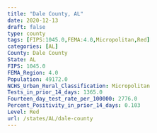 ```yaml
---
title: "Dale County, AL"
date: 2020-12-13
draft: false
type: county
tags: [FIPS:1045.0,FEMA:4.0,Micropolitan,Red]
categories: [AL]
County: Dale County
State: AL
FIPS: 1045.0
FEMA_Region: 4.0
Population: 49172.0
NCHS_Urban_Rural_Classification: Micropolitan
Tests_in_prior_14_days: 1365.0
Fourteen_day_test_rate_per_100000: 2776.0
Percent_Positivity_in_prior_14_days: 0.103
Level: Red
url: /states/AL/dale-county
---
```




